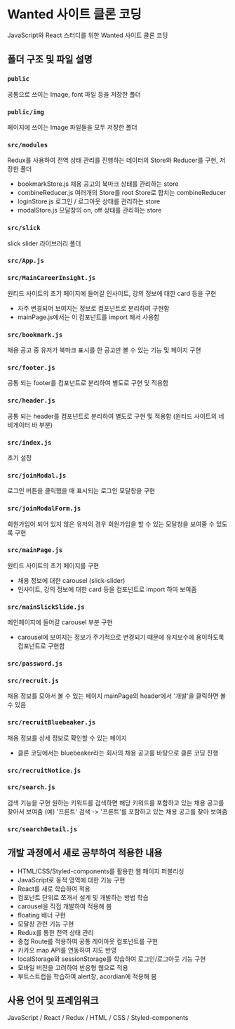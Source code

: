 # Wanted 사이트 클론 코딩 

JavaScript와 React 스터디를 위한 Wanted 사이트 클론 코딩 

## 폴더 구조 및 파일 설명

### `public`

공통으로 쓰이는 Image, font 파일 등을 저장한 폴더 

### `public/img`

페이지에 쓰이는 Image 파일들을 모두 저장한 폴더 

### `src/modules`

Redux를 사용하여 전역 상태 관리를 진행하는 데이터의 Store와 Reducer를 구현, 저장한 폴더 

- bookmarkStore.js 
  채용 공고의 북마크 상태를 관리하는 store
- combineReducer.js 
  여러개의 Store를 root Store로 합치는 combineReducer
- loginStore.js
  로그인 / 로그아웃 상태를 관리하는 store
- modalStore.js
  모달창의 on, off 상태를 관리하는 store

### `src/slick`

slick slider 라이브러리 폴더 

### `src/App.js`

### `src/MainCareerInsight.js`

원티드 사이트의 초기 페이지에 들어갈 인사이트, 강의 정보에 대한 card 등을 구현
- 자주 변경되어 보여지는 정보로 컴포넌트로 분리하여 구현함 
- mainPage.js에서는 이 컴포넌트를 import 해서 사용함 

### `src/bookmark.js`

채용 공고 중 유저가 북마크 표시를 한 공고만 볼 수 있는 기능 및 페이지 구현 

### `src/footer.js`

공통 되는 footer를 컴포넌트로 분리하여 별도로 구현 및 적용함 

### `src/header.js`

공통 되는 header를 컴포넌트로 분리하여 별도로 구현 및 적용함 
(원티드 사이트의 네비게이터 바 부분)

### `src/index.js`

초기 설정 

### `src/joinModal.js`

로그인 버튼을 클릭했을 때 표시되는 로그인 모달창을 구현 

### `src/joinModalForm.js`

회원가입이 되어 있지 않은 유저의 경우 회원가입을 할 수 있는 모달창을 보여줄 수 있도록 구현 

### `src/mainPage.js`

원티드 사이트의 초기 페이지를 구현
- 채용 정보에 대한 carousel (slick-slider) 
- 인사이트, 강의 정보에 대한 card 등을 컴포넌트로 import 하여 보여줌 

### `src/mainSlickSlide.js`

메인페이지에 들어갈 carousel 부분 구현 
- carousel에 보여지는 정보가 주기적으로 변경되기 때문에 유지보수에 용이하도록 컴포넌트로 구현함 

### `src/password.js`

### `src/recruit.js`

채용 정보를 모아서 볼 수 있는 페이지 
mainPage의 header에서 '개발'을 클릭하면 볼 수 있음 

### `src/recruitBluebeaker.js`

채용 정보를 상세 정보로 확인할 수 있는 페이지 
- 클론 코딩에서는 bluebeaker라는 회사의 채용 공고를 바탕으로 클론 코딩 진행 

### `src/recruitNotice.js`

### `src/search.js`

검색 기능을 구현 
원하는 키워드를 검색하면 해당 키워드를 포함하고 있는 채용 공고를 찾아서 보여줌 
(예) '프론트' 검색 -> '프론트'를 포함하고 있는 채용 공고를 찾아 보여줌 

### `src/searchDetail.js`

## 개발 과정에서 새로 공부하여 적용한 내용 
- HTML/CSS/Styled-components를 활용한 웹 페이지 퍼블리싱
- JavaScript로 동적 영역에 대한 기능 구현 
- React를 새로 학습하여 적용
- 컴포넌트 단위로 쪼개서 설계 및 개발하는 방법 학습 
- carousel을 직접 개발하여 적용해 봄 
- floating 배너 구현
- 모달창 관련 기능 구현
- Redux를 통한 전역 상태 관리
- 중첩 Route를 적용하여 공통 레이아웃 컴포넌트를 구현
- 카카오 map API를 연동하여 지도 반영 
- localStorage와 sessionStorage를 학습하여 로그인/로그아웃 기능 구현
- 모바일 버전을 고려하여 반응형 웹으로 적용
- 부트스트랩을 학습하여 alert창, acordian에 적용해 봄 

## 사용 언어 및 프레임워크
JavaScript / React / Redux / HTML / CSS / Styled-components

